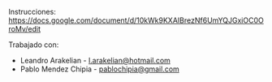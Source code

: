 Instrucciones: https://docs.google.com/document/d/10kWk9KXAIBrezNf6UmYQJGxiOC0OroMv/edit

Trabajado con:
* Leandro Arakelian - l.arakelian@hotmail.com
* Pablo Mendez Chipia - pablochipia@gmail.com